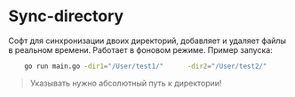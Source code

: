 # Sync-directory

Софт для синхронизации двоих директорий, добавляет и удаляет файлы в реальном времени.
Работает в фоновом режиме.
Пример запуска:

```sh
    go run main.go -dir1="/User/test1/"      -dir2="/User/test2/"
```
> Указывать нужно абсолютный путь к директории!